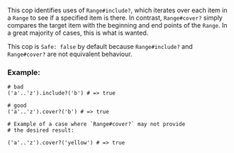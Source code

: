 This cop identifies uses of `Range#include?`, which iterates over each
item in a `Range` to see if a specified item is there. In contrast,
`Range#cover?` simply compares the target item with the beginning and
end points of the `Range`. In a great majority of cases, this is what
is wanted.

This cop is `Safe: false` by default because `Range#include?` and
`Range#cover?` are not equivalent behaviour.

### Example:
    # bad
    ('a'..'z').include?('b') # => true

    # good
    ('a'..'z').cover?('b') # => true

    # Example of a case where `Range#cover?` may not provide
    # the desired result:

    ('a'..'z').cover?('yellow') # => true